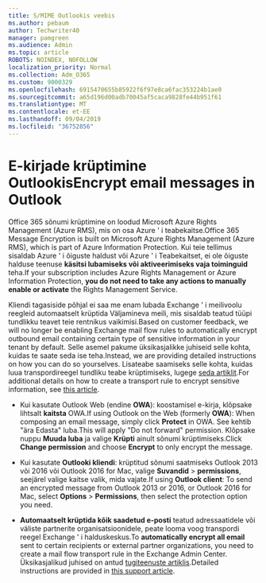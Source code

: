 ```yaml
---
title: S/MIME Outlookis veebis
ms.author: pebaum
author: Techwriter40
manager: pamgreen
ms.audience: Admin
ms.topic: article
ROBOTS: NOINDEX, NOFOLLOW
localization_priority: Normal
ms.collection: Adm_O365
ms.custom: 9000329
ms.openlocfilehash: 6915470655b85922f6f97e8ca6fac353224b1ae0
ms.sourcegitcommit: a65d196d00adb70045af5caca9828fe44b951f61
ms.translationtype: MT
ms.contentlocale: et-EE
ms.lasthandoff: 09/04/2019
ms.locfileid: "36752856"
---
```

# <a name="encrypt-email-messages-in-outlook"></a><span data-ttu-id="9d047-102">E-kirjade krüptimine Outlookis</span><span class="sxs-lookup"><span data-stu-id="9d047-102">Encrypt email messages in Outlook</span></span>

<span data-ttu-id="9d047-103">Office 365 sõnumi krüptimine on loodud Microsoft Azure Rights Management (Azure RMS), mis on osa Azure ' i teabekaitse.</span><span class="sxs-lookup"><span data-stu-id="9d047-103">Office 365 Message Encryption is built on Microsoft Azure Rights Management (Azure RMS), which is part of Azure Information Protection.</span></span> <span data-ttu-id="9d047-104">Kui teie tellimus sisaldab Azure ' i õiguste haldust või Azure ' i Teabekaitset, ei ole õiguste halduse teenuse **käsitsi lubamiseks või aktiveerimiseks vaja toiminguid** teha.</span><span class="sxs-lookup"><span data-stu-id="9d047-104">If your subscription includes Azure Rights Management or Azure Information Protection, **you do not need to take any actions to manually enable or activate** the Rights Management Service.</span></span>

<span data-ttu-id="9d047-105">Kliendi tagasiside põhjal ei saa me enam lubada Exchange ' i meilivoolu reegleid automaatselt krüptida Väljamineva meili, mis sisaldab teatud tüüpi tundlikku teavet teie rentnikus vaikimisi.</span><span class="sxs-lookup"><span data-stu-id="9d047-105">Based on customer feedback, we will no longer be enabling Exchange mail flow rules to automatically encrypt outbound email containing certain type of sensitive information in your tenant by default.</span></span> <span data-ttu-id="9d047-106">Selle asemel pakume üksikasjalikke juhiseid selle kohta, kuidas te saate seda ise teha.</span><span class="sxs-lookup"><span data-stu-id="9d047-106">Instead, we are providing detailed instructions on how you can do so yourselves.</span></span> <span data-ttu-id="9d047-107">Lisateabe saamiseks selle kohta, kuidas luua transpordireegel tundliku teabe krüptimiseks, lugege [seda artiklit](https://aka.ms/OmeEtr).</span><span class="sxs-lookup"><span data-stu-id="9d047-107">For additional details on how to create a transport rule to encrypt sensitive information, see [this article](https://aka.ms/OmeEtr).</span></span>

- <span data-ttu-id="9d047-108">Kui kasutate Outlook Web (endine **OWA**): koostamisel e-kirja, klõpsake lihtsalt **kaitsta** OWA.</span><span class="sxs-lookup"><span data-stu-id="9d047-108">If using Outlook on the Web (formerly **OWA**): When composing an email message, simply click **Protect** in OWA.</span></span> <span data-ttu-id="9d047-109">See kehtib "ära Edasta" luba.</span><span class="sxs-lookup"><span data-stu-id="9d047-109">This will apply "Do not forward" permission.</span></span> <span data-ttu-id="9d047-110">Klõpsake nuppu **Muuda luba** ja valige **Krüpti** ainult sõnumi krüptimiseks.</span><span class="sxs-lookup"><span data-stu-id="9d047-110">Click **Change permission** and choose **Encrypt** to only encrypt the message.</span></span>

- <span data-ttu-id="9d047-111">Kui kasutate **Outlooki kliendi**: krüptitud sõnumi saatmiseks Outlook 2013 või 2016 või Outlook 2016 for Mac, valige **Suvandid** > **permissions**, seejärel valige kaitse valik, mida vajate.</span><span class="sxs-lookup"><span data-stu-id="9d047-111">If using **Outlook client**: To send an encrypted message from Outlook 2013 or 2016, or Outlook 2016 for Mac, select **Options** > **Permissions**, then select the protection option you need.</span></span>

- <span data-ttu-id="9d047-112">**Automaatselt krüptida kõik saadetud e-posti** teatud adressaatidele või väliste partnerite organisatsioonidele, peate looma voog transpordi reegel Exchange ' i halduskeskus.</span><span class="sxs-lookup"><span data-stu-id="9d047-112">To **automatically encrypt all email** sent to certain recipients or external partner organizations, you need to create a mail flow transport rule in the Exchange Admin Center.</span></span> <span data-ttu-id="9d047-113">Üksikasjalikud juhised on antud [tugiteenuste artiklis](https://docs.microsoft.com/office365/securitycompliance/define-mail-flow-rules-to-encrypt-email#create-a-mail-flow-rule-to-encrypt-email-messages-with-the-new-ome-capabilities).</span><span class="sxs-lookup"><span data-stu-id="9d047-113">Detailed instructions are provided in [this support article](https://docs.microsoft.com/office365/securitycompliance/define-mail-flow-rules-to-encrypt-email#create-a-mail-flow-rule-to-encrypt-email-messages-with-the-new-ome-capabilities).</span></span>

